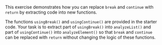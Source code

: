 

This exercise demonstrates how you can replace `break` and `continue` with
`return` by extracting code into new functions.

The functions `usingBreak()` and `usingContinue()` are provided in the starter
code. Your task is to extract part of `usingBreak()` into `analyzeList()` and
part of `usingContinue()` into `analyzeElement()` so that `break` and
`continue` can be replaced with `return` without changing the logic of these
functions.
